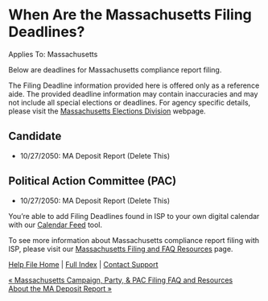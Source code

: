  When Are the Massachusetts Filing Deadlines?
==========

Applies To: Massachusetts

Below are deadlines for Massachusetts compliance report filing.

The Filing Deadline information provided here is offered only as a reference aide. The provided deadline information may contain inaccuracies and may not include all special elections or deadlines. For agency specific details, please visit the [Massachusetts Elections Division](https://www.sec.state.ma.us/ele/) webpage.

Candidate
----------

* 10/27/2050: MA Deposit Report (Delete This)

Political Action Committee (PAC)
----------

* 10/27/2050: MA Deposit Report (Delete This)

You’re able to add Filing Deadlines found in ISP to your own digital calendar with our [Calendar Feed](https://ispolitical.com/what-are-calendar-feeds/) tool.

To see more information about Massachusetts compliance report filing with ISP, please visit our [Massachusetts Filing and FAQ Resources](https://ispolitical.com/Massachusetts-Campaign-Party-PAC-Filing-FAQ-and-Resources/) page.

[Help File Home](/help/) | [Full Index](/Help-File-Directory/) | [Contact Support](mailto:support@ISPolitical.com)

[« Massachusetts Campaign, Party, & PAC Filing FAQ and Resources](/Massachusetts-Campaign-Party-PAC-Filing-FAQ-and-Resources)  
[About the MA Deposit Report »](/About-the-MA-Deposit-Report)